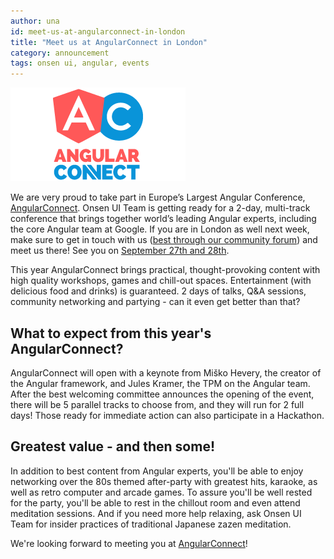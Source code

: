 ```yaml
---
author: una
id: meet-us-at-angularconnect-in-london
title: "Meet us at AngularConnect in London"
category: announcement
tags: onsen ui, angular, events
---
```


![AngularConnect 2016](/blog/content/images/2016/Sep/angularconnect.png)

We are very proud to take part in Europe’s Largest Angular Conference, [AngularConnect](http://angularconnect.com/2016). Onsen UI Team is getting ready for a 2-day, multi-track conference that brings together world’s leading Angular experts, including the core Angular team at Google. If you are in London as well next week, make sure to get in touch with us ([best through our community forum](https://community.onsen.io/)) and meet us there! See you on [September 27th and 28th](http://angularconnect.com/2016).

<!-- more -->

This year AngularConnect brings  practical, thought-provoking content with high quality workshops, games and chill-out spaces. Entertainment (with delicious food and drinks) is guaranteed. 2 days of talks, Q&A sessions, community networking and partying - can it even get better than that?

## What to expect from this year's AngularConnect?

AngularConnect will open with a keynote from Miško Hevery, the creator of the Angular framework, and Jules Kramer, the TPM on the Angular team. After the best welcoming committee announces the opening of the event, there will be 5 parallel tracks to choose from, and they will run for 2 full days! Those ready for immediate action can also participate in a Hackathon.


## Greatest value - and then some!

In addition to best content from Angular experts, you'll be able to enjoy networking over the 80s themed after-party with greatest hits, karaoke, as well as retro computer and arcade games. To assure you'll be well rested for the party, you'll be able to rest in the chillout room and even attend meditation sessions. And if you need more help relaxing, ask Onsen UI Team for insider practices of traditional Japanese zazen meditation.

We're looking forward to meeting you at [AngularConnect](http://angularconnect.com/2016)!
